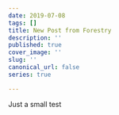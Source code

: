 ```yaml
---
date: 2019-07-08
tags: []
title: New Post from Forestry
description: ''
published: true
cover_image: ''
slug: ''
canonical_url: false
series: true

---
```

Just a small test